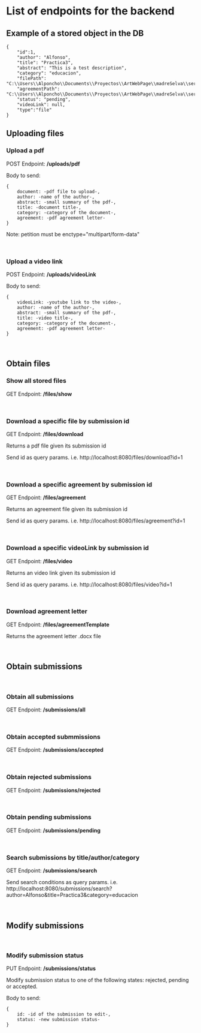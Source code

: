 # List of endpoints for the backend

## Example of a stored object in the DB

    {
        "id":1,
        "author": "Alfonso",
        "title": "Practica3",
        "abstract": "This is a test description",
        "category": "educacion",
        "filePath": "C:\\Users\\Alponcho\\Documents\\Proyectos\\ArtWebPage\\madreSelva\\server\\files\\Practica3Clase.pdf",
        "agreementPath": "C:\\Users\\Alponcho\\Documents\\Proyectos\\ArtWebPage\\madreSelva\\server\\files\agreement.pdf",
        "status": "pending",
        "videoLink": null,
        "type":"file"        
    }


## Uploading files

### Upload a pdf
POST Endpoint: **/uploads/pdf**

Body to send: 

    {
        document: -pdf file to upload-,
        author: -name of the author-,
        abstract: -small summary of the pdf-,
        title: -document title-,
        category: -category of the document-,
        agreement: -pdf agreement letter-
    }

Note: petition must be enctype="multipart/form-data"  

&nbsp;
### Upload a video link 
POST Endpoint: **/uploads/videoLink**

Body to send: 

    {
        videoLink: -youtube link to the video-,
        author: -name of the author-,
        abstract: -small summary of the pdf-,
        title: -video title-,
        category: -category of the document-,
        agreement: -pdf agreement letter-
    }

&nbsp;
## Obtain files

### Show all stored files

GET Endpoint: **/files/show**

&nbsp;
### Download a specific file by submission id

GET Endpoint: **/files/download**

Returns a pdf file given its submission id

Send id as query params.
i.e. http://localhost:8080/files/download?id=1

&nbsp;
### Download a specific agreement by submission id

GET Endpoint: **/files/agreement**

Returns an agreement file given its submission id

Send id as query params.
i.e. http://localhost:8080/files/agreement?id=1


&nbsp;
### Download a specific videoLink by submission id

GET Endpoint: **/files/video**

Returns an video link given its submission id

Send id as query params.
i.e. http://localhost:8080/files/video?id=1


&nbsp;
### Download agreement letter
GET Endpoint: **/files/agreementTemplate**

Returns the agreement letter .docx  file


&nbsp;
## Obtain submissions

&nbsp;
### Obtain all submissions
GET Endpoint: **/submissions/all**

&nbsp;
### Obtain accepted submmissions
GET Endpoint: **/submissions/accepted**

&nbsp;
### Obtain rejected submissions
GET Endpoint: **/submissions/rejected**

&nbsp;
### Obtain pending submissions
GET Endpoint: **/submissions/pending**

&nbsp;
### Search submissions by title/author/category
GET Endpoint: **/submissions/search**

Send search conditions as query params.
i.e. http://localhost:8080/submissions/search?author=Alfonso&title=Practica3&category=educacion

&nbsp;

## Modify submissions
&nbsp;
### Modify submission status

PUT Endpoint: **/submissions/status**

Modify submission status to one of the following states: rejected, pending or accepted. 

Body to send:

    {
        id: -id of the submission to edit-,
        status: -new submission status-        
    }